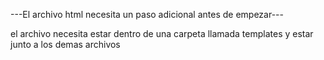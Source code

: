 ---El archivo html necesita un paso adicional antes de empezar---

el archivo necesita estar dentro de una carpeta llamada templates y estar junto a los demas archivos
